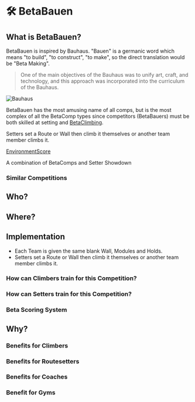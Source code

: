 # 🛠 BetaBauen



## What is BetaBauen?

BetaBauen is inspired by Bauhaus. "Bauen" is a germanic word which means "to build", "to construct", "to make", so the direct translation would be "Beta Making".  

> One of the main objectives of the Bauhaus was to unify art, craft, and technology, and this approach was incorporated into the curriculum of the Bauhaus.

![Bauhaus](/Bauhaus.png)

BetaBauen has the most amusing name of all comps, but is the most complex of all the BetaComp types since competitors (BetaBauers) must be both skilled at setting and [BetaClimbing](/guide/What/WhatBeta).

Setters set a Route or Wall then climb it themselves or another team member climbs it.



[EnvironmentScore](/reference/Scoring/Composition/EnvironmentComposition)

A combination of BetaComps and Setter Showdown 

### Similar Competitions



## Who?


## Where?

## Implementation

- Each Team is given the same blank Wall, Modules and Holds. 
- Setters set a Route or Wall then climb it themselves or another team member climbs it.

### How can Climbers train for this Competition?

### How can Setters train for this Competition?

### Beta Scoring System

## Why?

### Benefits for Climbers

### Benefits for Routesetters

### Benefits for Coaches

### Benefit for Gyms 